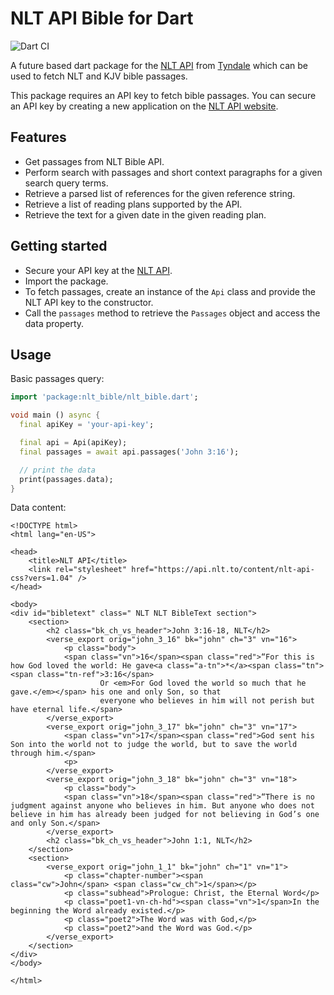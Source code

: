 # NLT API Bible for Dart

![Dart CI](https://github.com/arielmagbanua/nlt_bible/actions/workflows/ci.yml/badge.svg)

A future based dart package for the [NLT API](https://api.nlt.to/) from [Tyndale](https://www.tyndale.com/nlt/)
which can be used to fetch NLT and KJV bible passages.

This package requires an API key to fetch bible passages.
You can secure an API key by creating a new application on the [NLT API website](https://api.nlt.to/).

## Features
* Get passages from NLT Bible API.
* Perform search with passages and short context paragraphs for a given search query terms.
* Retrieve a parsed list of references for the given reference string.
* Retrieve a list of reading plans supported by the API.
* Retrieve the text for a given date in the given reading plan.

## Getting started

* Secure your API key at the [NLT API](https://api.nlt.to/).
* Import the package.
* To fetch passages, create an instance of the `Api` class and provide the NLT API key to the constructor.
* Call the `passages` method to retrieve the `Passages` object and access the data property.

## Usage

Basic passages query:
```dart
import 'package:nlt_bible/nlt_bible.dart';

void main () async {
  final apiKey = 'your-api-key';

  final api = Api(apiKey);
  final passages = await api.passages('John 3:16');

  // print the data
  print(passages.data);
}
```

Data content:
```xhtml
<!DOCTYPE html>
<html lang="en-US">

<head>
    <title>NLT API</title>
    <link rel="stylesheet" href="https://api.nlt.to/content/nlt-api-css?vers=1.04" />
</head>

<body>
<div id="bibletext" class=" NLT NLT BibleText section">
    <section>
        <h2 class="bk_ch_vs_header">John 3:16-18, NLT</h2>
        <verse_export orig="john_3_16" bk="john" ch="3" vn="16">
            <p class="body">
            <span class="vn">16</span><span class="red">“For this is how God loved the world: He gave<a class="a-tn">*</a><span class="tn"><span class="tn-ref">3:16</span>
					Or <em>For God loved the world so much that he gave.</em></span> his one and only Son, so that
					everyone who believes in him will not perish but have eternal life.</span>
        </verse_export>
        <verse_export orig="john_3_17" bk="john" ch="3" vn="17">
            <span class="vn">17</span><span class="red">God sent his Son into the world not to judge the world, but to save the world through him.</span>
            <p>
        </verse_export>
        <verse_export orig="john_3_18" bk="john" ch="3" vn="18">
            <p class="body">
            <span class="vn">18</span><span class="red">“There is no judgment against anyone who believes in him. But anyone who does not believe in him has already been judged for not believing in God’s one and only Son.</span>
        </verse_export>
        <h2 class="bk_ch_vs_header">John 1:1, NLT</h2>
    </section>
    <section>
        <verse_export orig="john_1_1" bk="john" ch="1" vn="1">
            <p class="chapter-number"><span class="cw">John</span> <span class="cw_ch">1</span></p>
            <p class="subhead">Prologue: Christ, the Eternal Word</p>
            <p class="poet1-vn-ch-hd"><span class="vn">1</span>In the beginning the Word already existed.</p>
            <p class="poet2">The Word was with God,</p>
            <p class="poet2">and the Word was God.</p>
        </verse_export>
    </section>
</div>
</body>

</html>
```
